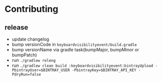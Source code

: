 Contributing
===

## release

- update changelog
- bump versionCode in `keyboardvisibilityevent/build.gradle`
- bump versionName via gradle task(bumpMajor, bumpMinor or bumpPatch)
- run `./gradlew releng`
- run `./gradlew clean build :keyboardvisibilityevent:bintrayUpload -PbintrayUser=$BINTRAY_USER -PbintrayKey=$BINTRAY_API_KEY -PdryRun=false
`